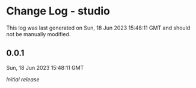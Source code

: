 # Change Log - studio

This log was last generated on Sun, 18 Jun 2023 15:48:11 GMT and should not be manually modified.

## 0.0.1
Sun, 18 Jun 2023 15:48:11 GMT

_Initial release_

